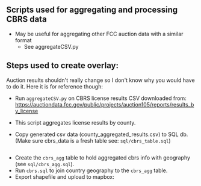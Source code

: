 ## Scripts used for aggregating and processing CBRS data
- May be useful for aggregating other FCC auction data with a similar format
    - See aggregateCSV.py

## Steps used to create overlay:
Auction results shouldn't really change so I don't know why you would have to do it.  Here it is for reference though:

- Run `aggregateCSV.py` on CBRS license results CSV downloaded from: https://auctiondata.fcc.gov/public/projects/auction105/reports/results_by_license
- This script aggregates license results by county.

- Copy generated csv data (county_aggregated_results.csv) to SQL db.  (Make sure cbrs_data is a fresh table see: `sql/cbrs_table.sql`)
```
```

- Create the `cbrs_agg` table to hold aggregated cbrs info with geography (see `sql/cbrs_agg.sql`).
- Run `cbrs.sql` to join country geography to the `cbrs_agg` table.
- Export shapefile and upload to mapbox:
```
```
